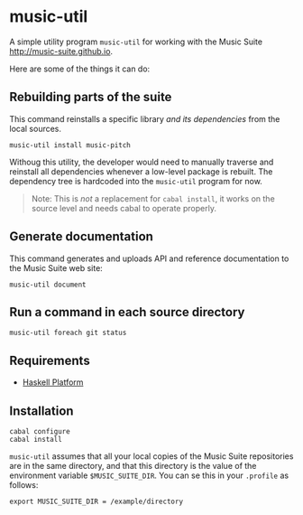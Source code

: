 
# music-util

A simple utility program `music-util` for working with the Music Suite <http://music-suite.github.io>.

Here are some of the things it can do:

## Rebuilding parts of the suite 

This command reinstalls a specific library *and its dependencies* from the local sources.
 
    music-util install music-pitch

Withoug this utility, the developer would need to manually traverse and reinstall all dependencies whenever a low-level package is rebuilt. The dependency tree is hardcoded into the `music-util` program for now.

> Note: This is *not* a replacement for `cabal install`, it works on the source level and
needs cabal to operate properly.

## Generate documentation

This command generates and uploads API and reference documentation to the Music Suite web site:

    music-util document

## Run a command in each source directory

    music-util foreach git status

## Requirements

* [Haskell Platform](http://www.haskell.org/platform)

## Installation

    cabal configure
    cabal install

`music-util` assumes that all your local copies of the Music Suite repositories are in the same directory, and that this directory is the value of the environment variable `$MUSIC_SUITE_DIR`. You can se this in your `.profile` as follows:

    export MUSIC_SUITE_DIR = /example/directory